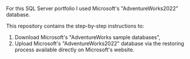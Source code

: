 For this SQL Server portfolio I used Microsoft's "AdventureWorks2022" database.


This repository contains the step-by-step instructions to:
1) Download Microsoft's "AdventureWorks sample databases",
2) Upload Microsoft's "AdventureWorks2022" database via the restoring process available directly on Microsoft's website.
